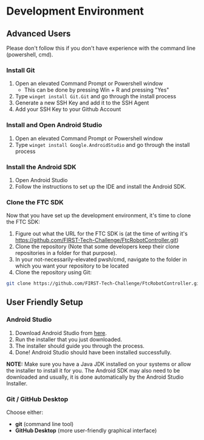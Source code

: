 # Development Environment

## Advanced Users

Please don't follow this if you don't have experience with the command line (powershell, cmd).

### Install Git

1. Open an elevated Command Prompt or Powershell window
   - This can be done by pressing Win + R and pressing "Yes"
2. Type `winget install Git.Git` and go through the install process
3. Generate a new SSH Key and add it to the SSH Agent
4. Add your SSH Key to your Github Account

### Install and Open Android Studio

1. Open an elevated Command Prompt or Powershell window
2. Type `winget install Google.AndroidStudio` and go through the install process

### Install the Android SDK

1. Open Android Studio
2. Follow the instructions to set up the IDE and install the Android SDK.

### Clone the FTC SDK

Now that you have set up the development environment, it's time to clone the FTC SDK:

1. Figure out what the URL for the FTC SDK is (at the time of writing it's https://github.com/FIRST-Tech-Challenge/FtcRobotController.git)
2. Clone the repository (Note that some developers keep their clone repositories in a folder for that purpose).
3. In your not-necessarily-elevated pwsh/cmd, navigate to the folder in which you want your repository to be located
4. Clone the repository using Git:

```bash
git clone https://github.com/FIRST-Tech-Challenge/FtcRobotController.git
```

## User Friendly Setup

### Android Studio

1. Download Android Studio from [here](https://developer.android.com/studio).
2. Run the installer that you just downloaded.
3. The installer should guide you through the process.
4. Done! Android Studio should have been installed successfully.

**NOTE:** Make sure you have a Java JDK installed on your systems or allow the installer to install it for you. The Android SDK may also need to be downloaded and usually, it is done automatically by the Android Studio Installer.

### Git / GitHub Desktop

Choose either:
- **git** (command line tool)
- **GitHub Desktop** (more user-friendly graphical interface)
